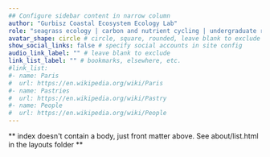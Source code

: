```yaml
---
## Configure sidebar content in narrow column
author: "Gurbisz Coastal Ecosystem Ecology Lab"
role: "seagrass ecology | carbon and nutrient cycling | undergraduate research"
avatar_shape: circle # circle, square, rounded, leave blank to exclude
show_social_links: false # specify social accounts in site config
audio_link_label: "" # leave blank to exclude
link_list_label: "" # bookmarks, elsewhere, etc.
#link_list:
#- name: Paris
#  url: https://en.wikipedia.org/wiki/Paris
#- name: Pastries
#  url: https://en.wikipedia.org/wiki/Pastry
#- name: People
#  url: https://en.wikipedia.org/wiki/People
---
```


** index doesn't contain a body, just front matter above.
See about/list.html in the layouts folder **